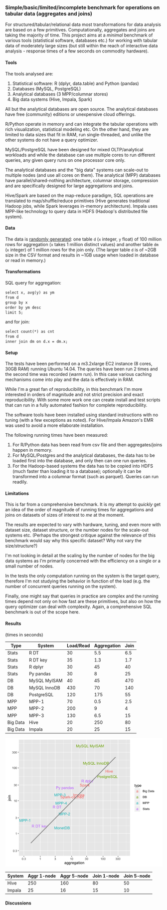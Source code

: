 
### Simple/basic/limited/incomplete benchmark for operations on tabular data (aggregates and joins)

For structured/tabular/relational data most transformations for data analysis are based on a few
primitives. Computationally, aggregates and joins are taking the majority
of time. This project aims at a *minimal* benchmark of various tools 
(statistical software, databases etc.) for working with tabular data of moderately
large sizes (but still within the reach of interactive data analysis - response times
of a few seconds on commodity hardware).


#### Tools

The tools analysed are:

1. Statistical software: R (dplyr, data.table) and Python (pandas)
2. Databases (MySQL, PostgreSQL)
3. Analytical databases (3 MPP/columnar stores)
4. Big data systems (Hive, Impala, Spark)

All but the analytical databases are open source. The analytical databases have free (community) editions
or unexpensive cloud offerings. 

R/Python operate in memory and can integrate the tabular operations
with rich visualization, statistical modeling etc. On the other hand, they are limited to data sizes
that fit in RAM, run single-threaded, and unlike the other systems do not have a query optimizer.

MySQL/PostgreSQL have been designed for mixed OLTP/analytical workloads and while 
the database can use multiple cores to run different queries, any given query runs
on one processor core only.

The analytical databases and the "big data" systems can scale-out to multiple nodes (and use all cores on them). 
The analytical (MPP) databases have parallel/shared-nothing architecture, columnar storage, compression and are specifically
designed for large aggregations and joins.

Hive/Spark are based on the map-reduce paradigm, SQL operations are translated to 
map/shuffle/reduce primitives (Hive generates traditional Hadoop jobs, while Spark leverages in-memory
architecture). Impala uses MPP-like technology to query data in HDFS (Hadoop's distributed file system).


#### Data

The data is [randomly generated](https://github.com/szilard/benchm-databases/blob/master/gen-data.txt): 
one table `d` (`x` integer, `y` float) of 100 million rows for aggregation
(`x` takes 1 million distinct values) and another table `dm` (`x` integer) of 1 million rows for the join only.
(The larger table `d` is of ~2GB size in the CSV format and results in ~1GB usage when loaded in database or
read in memory.)


#### Transformations

SQL query for aggregation:

```
select x, avg(y) as ym 
from d 
group by x
order by ym desc 
limit 5;
```

and for join:

```
select count(*) as cnt 
from d
inner join dm on d.x = dm.x;
```


#### Setup

The tests have been performed on a m3.2xlarge EC2 instance (8 cores, 30GB RAM) running Ubuntu 14.04. 
The queries have been run 2 times and the second
time was recorded (warm run). In this case various caching mechanisms come into play and the data is
effectively in RAM.

While I'm a great fan of reproducibility, in this benchmark I'm more interested in orders
of magnitude and not strict precision and exact reproducibility. With some more work one can create install and test
scripts that can run in a fully automated fashion for complete reproducibility.

The software tools have been installed using standard instructions with no tuning 
(with a few exceptions as noted). For Hive/Impala Amazon's EMR was used to avoid a more ellaborate installation.

The following running times have been measured:

1. For R/Python data has been read from csv file and then aggregates/joins happen in memory.
2. For MySQL/Postgres and the analytical databases, the data has to be loaded first into the database, and only then 
can one run queries.
3. For the Hadoop-based systems the data has to be copied into HDFS (much faster than loading it to a database); 
optionally it can be transformed into a columnar format (such as parquet). Queries can run readily.



#### Limitations

This is far from a comprehensive benchmark. It is my attempt to *quickly* get an idea of the order
of magnitude of running times for aggregations and joins on datasets of sizes of interest to *me* at the moment. 

The results are expected to vary with hardware, tuning, and even more with dataset size, 
dataset structure, or the number nodes for the scale-out systems etc. (Perhaps the strongest
critique against the relevance of this benchmark would say why this specific dataset? Why not
vary the size/structure?)

I'm not looking in detail at the scaling by the number of nodes for the 
big data systems as I'm primarily concerned with the efficiency on a single or a small number of nodes.

In the tests the only computation running on the system is the target query, therefore I'm not
studying the behavior in function of the load (e.g. the number of concurrent queries running on the system).

Finally, one might say that queries in practice are complex and the running times depend not only 
on how fast are these primitives, but also on how the query optimizer can deal with complexity. Again,
a comprehensive SQL benchmark is out of the scope here.



#### Results

(times in seconds)

|  Type      | System           |  Load/Read    |   Aggregation  |   Join   |
| ---------- | ---------------- | ------------- | -------------- | -------- |
|  Stats     | R DT             |   30          |       5.5      |    6.5   |
|  Stats     | R DT key         |   35          |       1.3      |    1.7   |
|  Stats     | R dplyr          |   30          |       45       |    40    |
|  Stats     | Py pandas        |   30          |       8        |    25    |
|  DB        | MySQL MyISAM     |   40          |       45       |    470   |  
|  DB        | MySQL InnoDB     |   430         |       70       |    140   |
|  DB        | PostgreSQL       |   120         |       175      |    55    |
|  MPP       | MPP-1            |   70          |       0.5      |    2.5   |
|  MPP       | MPP-2            |   200         |       9        |    4     |
|  MPP       | MPP-3            |   130         |       6.5      |    15    |
|  Big Data  | Hive             |   20          |       250      |    80    |
|  Big Data  | Impala           |   20          |       25       |    15    |

![plots](https://github.com/szilard/benchm-databases/blob/master/plot.png)

| System    | Aggr 1-node | Aggr 5-node | Join 1-node | Join 5-node |
| --------- | ----------- | ----------- | ----------- | ----------- |
| Hive      |    250      |   160       |    80       |     50      |
| Impala    |    25       |   16        |    15       |     10      |


#### Discussions





